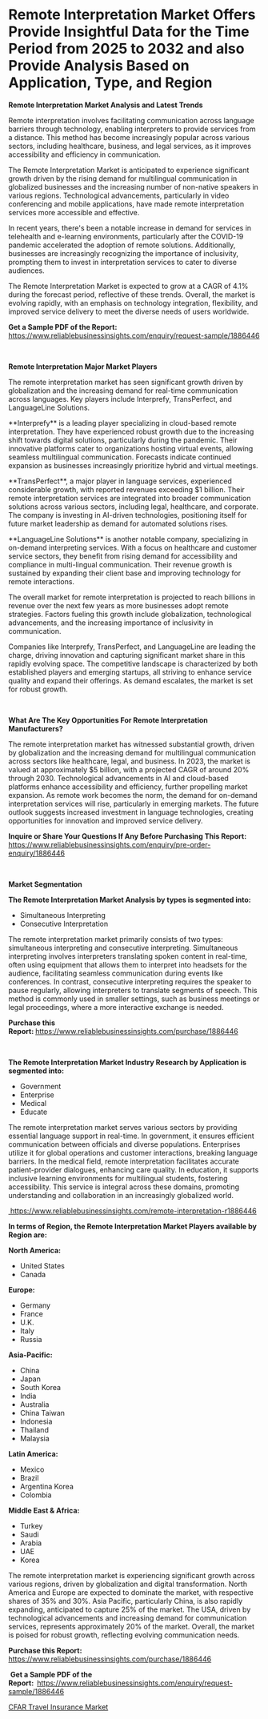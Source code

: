 <p><h1>Remote Interpretation Market Offers Provide Insightful Data for the Time Period from 2025 to 2032 and also Provide Analysis Based on Application, Type, and Region</h1></p><p><strong>Remote Interpretation Market Analysis and Latest Trends</strong></p>
<p><p>Remote interpretation involves facilitating communication across language barriers through technology, enabling interpreters to provide services from a distance. This method has become increasingly popular across various sectors, including healthcare, business, and legal services, as it improves accessibility and efficiency in communication.</p><p>The Remote Interpretation Market is anticipated to experience significant growth driven by the rising demand for multilingual communication in globalized businesses and the increasing number of non-native speakers in various regions. Technological advancements, particularly in video conferencing and mobile applications, have made remote interpretation services more accessible and effective. </p><p>In recent years, there's been a notable increase in demand for services in telehealth and e-learning environments, particularly after the COVID-19 pandemic accelerated the adoption of remote solutions. Additionally, businesses are increasingly recognizing the importance of inclusivity, prompting them to invest in interpretation services to cater to diverse audiences.</p><p>The Remote Interpretation Market is expected to grow at a CAGR of 4.1% during the forecast period, reflective of these trends. Overall, the market is evolving rapidly, with an emphasis on technology integration, flexibility, and improved service delivery to meet the diverse needs of users worldwide.</p></p>
<p><strong>Get a Sample PDF of the Report:&nbsp;</strong> <a href="https://www.reliablebusinessinsights.com/enquiry/request-sample/1886446?utm_campaign=3362&utm_medium=2&utm_source=Github&utm_content=ia&utm_term=10032025&utm_id=remote-interpretation">https://www.reliablebusinessinsights.com/enquiry/request-sample/1886446</a></p>
<p>&nbsp;</p>
<p><strong>Remote Interpretation Major Market Players</strong></p>
<p><p>The remote interpretation market has seen significant growth driven by globalization and the increasing demand for real-time communication across languages. Key players include Interprefy, TransPerfect, and LanguageLine Solutions.</p><p>**Interprefy** is a leading player specializing in cloud-based remote interpretation. They have experienced robust growth due to the increasing shift towards digital solutions, particularly during the pandemic. Their innovative platforms cater to organizations hosting virtual events, allowing seamless multilingual communication. Forecasts indicate continued expansion as businesses increasingly prioritize hybrid and virtual meetings.</p><p>**TransPerfect**, a major player in language services, experienced considerable growth, with reported revenues exceeding $1 billion. Their remote interpretation services are integrated into broader communication solutions across various sectors, including legal, healthcare, and corporate. The company is investing in AI-driven technologies, positioning itself for future market leadership as demand for automated solutions rises.</p><p>**LanguageLine Solutions** is another notable company, specializing in on-demand interpreting services. With a focus on healthcare and customer service sectors, they benefit from rising demand for accessibility and compliance in multi-lingual communication. Their revenue growth is sustained by expanding their client base and improving technology for remote interactions.</p><p>The overall market for remote interpretation is projected to reach billions in revenue over the next few years as more businesses adopt remote strategies. Factors fueling this growth include globalization, technological advancements, and the increasing importance of inclusivity in communication.</p><p>Companies like Interprefy, TransPerfect, and LanguageLine are leading the charge, driving innovation and capturing significant market share in this rapidly evolving space. The competitive landscape is characterized by both established players and emerging startups, all striving to enhance service quality and expand their offerings. As demand escalates, the market is set for robust growth.</p></p>
<p>&nbsp;</p>
<p><strong>What Are The Key Opportunities For Remote Interpretation Manufacturers?</strong></p>
<p><p>The remote interpretation market has witnessed substantial growth, driven by globalization and the increasing demand for multilingual communication across sectors like healthcare, legal, and business. In 2023, the market is valued at approximately $5 billion, with a projected CAGR of around 20% through 2030. Technological advancements in AI and cloud-based platforms enhance accessibility and efficiency, further propelling market expansion. As remote work becomes the norm, the demand for on-demand interpretation services will rise, particularly in emerging markets. The future outlook suggests increased investment in language technologies, creating opportunities for innovation and improved service delivery.</p></p>
<p><strong>Inquire or Share Your Questions If Any Before Purchasing This Report:</strong> <a href="https://www.reliablebusinessinsights.com/enquiry/pre-order-enquiry/1886446?utm_campaign=3362&utm_medium=2&utm_source=Github&utm_content=ia&utm_term=10032025&utm_id=remote-interpretation">https://www.reliablebusinessinsights.com/enquiry/pre-order-enquiry/1886446</a></p>
<p>&nbsp;</p>
<p><strong>Market Segmentation</strong></p>
<p><strong>The Remote Interpretation Market Analysis by types is segmented into:</strong></p>
<p><ul><li>Simultaneous Interpreting</li><li>Consecutive Interpretation</li></ul></p>
<p><p>The remote interpretation market primarily consists of two types: simultaneous interpreting and consecutive interpreting. Simultaneous interpreting involves interpreters translating spoken content in real-time, often using equipment that allows them to interpret into headsets for the audience, facilitating seamless communication during events like conferences. In contrast, consecutive interpreting requires the speaker to pause regularly, allowing interpreters to translate segments of speech. This method is commonly used in smaller settings, such as business meetings or legal proceedings, where a more interactive exchange is needed.</p></p>
<p><strong>Purchase this Report:&nbsp;</strong><a href="https://www.reliablebusinessinsights.com/purchase/1886446?utm_campaign=3362&utm_medium=2&utm_source=Github&utm_content=ia&utm_term=10032025&utm_id=remote-interpretation">https://www.reliablebusinessinsights.com/purchase/1886446</a></p>
<p>&nbsp;</p>
<p><strong>The Remote Interpretation Market Industry Research by Application is segmented into:</strong></p>
<p><ul><li>Government</li><li>Enterprise</li><li>Medical</li><li>Educate</li></ul></p>
<p><p>The remote interpretation market serves various sectors by providing essential language support in real-time. In government, it ensures efficient communication between officials and diverse populations. Enterprises utilize it for global operations and customer interactions, breaking language barriers. In the medical field, remote interpretation facilitates accurate patient-provider dialogues, enhancing care quality. In education, it supports inclusive learning environments for multilingual students, fostering accessibility. This service is integral across these domains, promoting understanding and collaboration in an increasingly globalized world.</p></p>
<p><a href="https://www.reliablebusinessinsights.com/remote-interpretation-r1886446?utm_campaign=3362&utm_medium=2&utm_source=Github&utm_content=ia&utm_term=10032025&utm_id=remote-interpretation">&nbsp;https://www.reliablebusinessinsights.com/remote-interpretation-r1886446</a></p>
<p><strong>In terms of Region, the Remote Interpretation Market Players available by Region are:</strong></p>
<p>
    <p> <strong> North America: </strong>
        <ul>
            <li>United States</li>
            <li>Canada</li>
        </ul>
        </p> 
    <p> <strong> Europe: </strong>
        <ul>
            <li>Germany</li>
            <li>France</li>
            <li>U.K.</li>
            <li>Italy</li>
            <li>Russia</li>
        </ul>
        </p> 
    <p> <strong> Asia-Pacific: </strong>
        <ul>
            <li>China</li>
            <li>Japan</li>
            <li>South Korea</li>
            <li>India</li>
            <li>Australia</li>
            <li>China Taiwan</li>
            <li>Indonesia</li>
            <li>Thailand</li>
            <li>Malaysia</li>
        </ul>
        </p> 
    <p> <strong> Latin America: </strong>
        <ul>
            <li>Mexico</li>
            <li>Brazil</li>
            <li>Argentina Korea</li>
            <li>Colombia</li>
        </ul>
        </p> 
    <p> <strong> Middle East & Africa: </strong>
        <ul>
            <li>Turkey</li>
            <li>Saudi</li>
            <li>Arabia</li>
            <li>UAE</li>
            <li>Korea</li>
        </ul>
    </p>
    </p>
<p><p>The remote interpretation market is experiencing significant growth across various regions, driven by globalization and digital transformation. North America and Europe are expected to dominate the market, with respective shares of 35% and 30%. Asia Pacific, particularly China, is also rapidly expanding, anticipated to capture 25% of the market. The USA, driven by technological advancements and increasing demand for communication services, represents approximately 20% of the market. Overall, the market is poised for robust growth, reflecting evolving communication needs.</p></p>
<p><strong>Purchase this Report: </strong><a href="https://www.reliablebusinessinsights.com/purchase/1886446?utm_campaign=3362&utm_medium=2&utm_source=Github&utm_content=ia&utm_term=10032025&utm_id=remote-interpretation">https://www.reliablebusinessinsights.com/purchase/1886446</a></p>
<p>&nbsp;<strong>Get a Sample PDF of the Report:&nbsp;&nbsp;</strong><a href="https://www.reliablebusinessinsights.com/enquiry/request-sample/1886446?utm_campaign=3362&utm_medium=2&utm_source=Github&utm_content=ia&utm_term=10032025&utm_id=remote-interpretation">https://www.reliablebusinessinsights.com/enquiry/request-sample/1886446</a></p>
<p><strong></strong></p>
<p><p><a href="https://github.com/daemluari/Market-Research-Report-List-1/blob/main/cfar-travel-insurance-market.md?utm_campaign=3362&utm_medium=2&utm_source=Github&utm_content=ia&utm_term=10032025&utm_id=remote-interpretation">CFAR Travel Insurance Market</a></p></p>